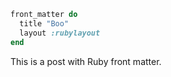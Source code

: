 ```ruby
front_matter do
  title "Boo"
  layout :rubylayout
end
```

This is a post with Ruby front matter.
